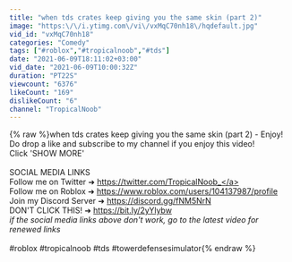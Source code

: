 ```yaml
---
title: "when tds crates keep giving you the same skin (part 2)"
image: "https:\/\/i.ytimg.com\/vi\/vxMqC70nh18\/hqdefault.jpg"
vid_id: "vxMqC70nh18"
categories: "Comedy"
tags: ["#roblox","#tropicalnoob","#tds"]
date: "2021-06-09T18:11:02+03:00"
vid_date: "2021-06-09T10:00:32Z"
duration: "PT22S"
viewcount: "6376"
likeCount: "169"
dislikeCount: "6"
channel: "TropicalNoob"
---
```

{% raw %}when tds crates keep giving you the same skin (part 2) - Enjoy!<br />Do drop a like and subscribe to my channel if you enjoy this video!<br />Click 'SHOW MORE'<br /><br />SOCIAL MEDIA LINKS<br />Follow me on Twitter ➜ <a rel="nofollow" target="blank" href="https://twitter.com/TropicalNoob_">https://twitter.com/TropicalNoob_</a><br />Follow me on Roblox ➜ <a rel="nofollow" target="blank" href="https://www.roblox.com/users/104137987/profile">https://www.roblox.com/users/104137987/profile</a><br />Join my Discord Server ➜  <a rel="nofollow" target="blank" href="https://discord.gg/fNM5NrN">https://discord.gg/fNM5NrN</a><br />DON'T CLICK THIS! ➜ <a rel="nofollow" target="blank" href="https://bit.ly/2yYlybw">https://bit.ly/2yYlybw</a><br />*if the social media links above don't work, go to the latest video for renewed links*<br /><br />#roblox #tropicalnoob #tds #towerdefensesimulator{% endraw %}
